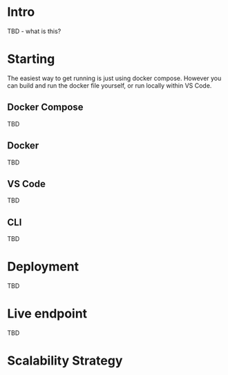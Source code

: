 # Intro
TBD - what is this?

# Starting
The easiest way to get running is just using docker compose. However you can build and run the docker file yourself, or run locally within VS Code.

## Docker Compose
TBD
## Docker
TBD
## VS Code
TBD
## CLI
TBD

# Deployment
TBD

# Live endpoint
TBD

# Scalability Strategy